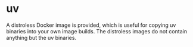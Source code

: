 # uv

A distroless Docker image is provided, which is useful for copying uv binaries
into your own image builds. The distroless images do not contain anything
but the uv binaries.
